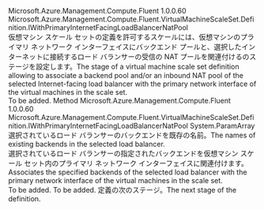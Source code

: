 <Type Name="IWithPrimaryInternetFacingLoadBalancerBackendOrNatPool" FullName="Microsoft.Azure.Management.Compute.Fluent.VirtualMachineScaleSet.Definition.IWithPrimaryInternetFacingLoadBalancerBackendOrNatPool">
  <TypeSignature Language="C#" Value="public interface IWithPrimaryInternetFacingLoadBalancerBackendOrNatPool : Microsoft.Azure.Management.Compute.Fluent.VirtualMachineScaleSet.Definition.IWithPrimaryInternetFacingLoadBalancerNatPool" />
  <TypeSignature Language="ILAsm" Value=".class public interface auto ansi abstract IWithPrimaryInternetFacingLoadBalancerBackendOrNatPool implements class Microsoft.Azure.Management.Compute.Fluent.VirtualMachineScaleSet.Definition.IWithPrimaryInternalLoadBalancer, class Microsoft.Azure.Management.Compute.Fluent.VirtualMachineScaleSet.Definition.IWithPrimaryInternetFacingLoadBalancerNatPool" />
  <TypeSignature Language="DocId" Value="T:Microsoft.Azure.Management.Compute.Fluent.VirtualMachineScaleSet.Definition.IWithPrimaryInternetFacingLoadBalancerBackendOrNatPool" />
  <TypeSignature Language="VB.NET" Value="Public Interface IWithPrimaryInternetFacingLoadBalancerBackendOrNatPool&#xA;Implements IWithPrimaryInternetFacingLoadBalancerNatPool" />
  <TypeSignature Language="F#" Value="type IWithPrimaryInternetFacingLoadBalancerBackendOrNatPool = interface&#xA;    interface IWithPrimaryInternetFacingLoadBalancerNatPool&#xA;    interface IWithPrimaryInternalLoadBalancer" />
  <AssemblyInfo>
    <AssemblyName>Microsoft.Azure.Management.Compute.Fluent</AssemblyName>
    <AssemblyVersion>1.0.0.60</AssemblyVersion>
  </AssemblyInfo>
  <Interfaces>
    <Interface>
      <InterfaceName>Microsoft.Azure.Management.Compute.Fluent.VirtualMachineScaleSet.Definition.IWithPrimaryInternetFacingLoadBalancerNatPool</InterfaceName>
    </Interface>
  </Interfaces>
  <Docs>
    <summary>
            <span data-ttu-id="ad344-101">仮想マシン スケール セットの定義を許可するスケールには、仮想マシンのプライマリ ネットワーク インターフェイスにバックエンド プールと、選択したインターネットに接続するロード バランサーの受信の NAT プールを関連付けるのステージを設定します。</span><span class="sxs-lookup"><span data-stu-id="ad344-101">The stage of a virtual machine scale set definition allowing to associate a backend pool and/or an inbound NAT pool of the selected Internet-facing load balancer with the primary network interface of the virtual machines in the scale set.</span></span>
            </summary>
    <remarks>To be added.</remarks>
  </Docs>
  <Members>
    <Member MemberName="WithPrimaryInternetFacingLoadBalancerBackends">
      <MemberSignature Language="C#" Value="public Microsoft.Azure.Management.Compute.Fluent.VirtualMachineScaleSet.Definition.IWithPrimaryInternetFacingLoadBalancerNatPool WithPrimaryInternetFacingLoadBalancerBackends (params string[] backendNames);" />
      <MemberSignature Language="ILAsm" Value=".method public hidebysig newslot virtual instance class Microsoft.Azure.Management.Compute.Fluent.VirtualMachineScaleSet.Definition.IWithPrimaryInternetFacingLoadBalancerNatPool WithPrimaryInternetFacingLoadBalancerBackends(string[] backendNames) cil managed" />
      <MemberSignature Language="DocId" Value="M:Microsoft.Azure.Management.Compute.Fluent.VirtualMachineScaleSet.Definition.IWithPrimaryInternetFacingLoadBalancerBackendOrNatPool.WithPrimaryInternetFacingLoadBalancerBackends(System.String[])" />
      <MemberSignature Language="VB.NET" Value="Public Function WithPrimaryInternetFacingLoadBalancerBackends (ParamArray backendNames As String()) As IWithPrimaryInternetFacingLoadBalancerNatPool" />
      <MemberSignature Language="F#" Value="abstract member WithPrimaryInternetFacingLoadBalancerBackends : string[] -&gt; Microsoft.Azure.Management.Compute.Fluent.VirtualMachineScaleSet.Definition.IWithPrimaryInternetFacingLoadBalancerNatPool" Usage="iWithPrimaryInternetFacingLoadBalancerBackendOrNatPool.WithPrimaryInternetFacingLoadBalancerBackends backendNames" />
      <MemberType>Method</MemberType>
      <AssemblyInfo>
        <AssemblyName>Microsoft.Azure.Management.Compute.Fluent</AssemblyName>
        <AssemblyVersion>1.0.0.60</AssemblyVersion>
      </AssemblyInfo>
      <ReturnValue>
        <ReturnType>Microsoft.Azure.Management.Compute.Fluent.VirtualMachineScaleSet.Definition.IWithPrimaryInternetFacingLoadBalancerNatPool</ReturnType>
      </ReturnValue>
      <Parameters>
        <Parameter Name="backendNames" Type="System.String[]">
          <Attributes>
            <Attribute>
              <AttributeName>System.ParamArray</AttributeName>
            </Attribute>
          </Attributes>
        </Parameter>
      </Parameters>
      <Docs>
        <param name="backendNames"><span data-ttu-id="ad344-102">選択されているロード バランサーのバックエンドを既存の名前。</span><span class="sxs-lookup"><span data-stu-id="ad344-102">The names of existing backends in the selected load balancer.</span></span></param>
        <summary>
            <span data-ttu-id="ad344-103">選択されているロード バランサーの指定されたバックエンドを仮想マシン スケール セット内のプライマリ ネットワーク インターフェイスに関連付けます。</span><span class="sxs-lookup"><span data-stu-id="ad344-103">Associates the specified backends of the selected load balancer with the primary network interface of the virtual machines in the scale set.</span></span>
            </summary>
        <returns>To be added.</returns>
        <remarks>To be added.</remarks>
        <return><span data-ttu-id="ad344-104">定義の次のステージ。</span><span class="sxs-lookup"><span data-stu-id="ad344-104">The next stage of the definition.</span></span></return>
      </Docs>
    </Member>
  </Members>
</Type>